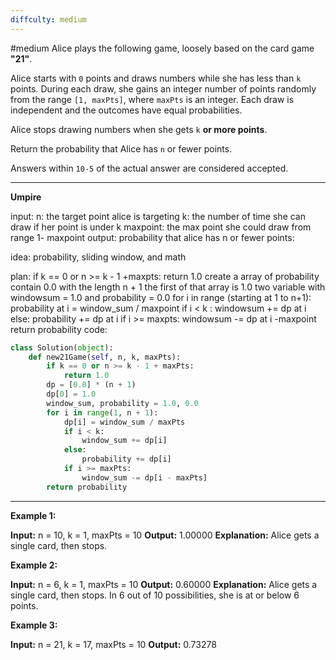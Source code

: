 ```yaml
---
diffculty: medium
---
```

#medium 
Alice plays the following game, loosely based on the card game **"21"**.

Alice starts with `0` points and draws numbers while she has less than `k` points. During each draw, she gains an integer number of points randomly from the range `[1, maxPts]`, where `maxPts` is an integer. Each draw is independent and the outcomes have equal probabilities.

Alice stops drawing numbers when she gets `k` **or more points**.

Return the probability that Alice has `n` or fewer points.

Answers within `10-5` of the actual answer are considered accepted.
****
**Umpire**

input:
	n: the target point alice is targeting
	k: the number of time she can draw if her point is under k
	maxpoint: the max point she could draw from range 1- maxpoint
output: probability that alice has n or fewer points:

idea: probability, sliding window, and math

plan:
	if k == 0 or n >= k - 1 +maxpts:
		return 1.0
	create a array of probability
		contain 0.0 with the length n + 1
		the first of that array is 1.0
	two variable with windowsum = 1.0 and probability = 0.0
	for i in range (starting at 1 to n+1):
		probability at i = window_sum / maxpoint
		if i < k :
			windowsum  += dp at  i 
		else: 
			probability += dp at i
		if i >= maxpts:
			windowsum -= dp at i -maxpoint
		return probability
code:
```python
class Solution(object):
    def new21Game(self, n, k, maxPts):
        if k == 0 or n >= k - 1 + maxPts:
            return 1.0
        dp = [0.0] * (n + 1)
        dp[0] = 1.0
        window_sum, probability = 1.0, 0.0
        for i in range(1, n + 1):
            dp[i] = window_sum / maxPts
            if i < k:
                window_sum += dp[i]
            else:
                probability += dp[i]
            if i >= maxPts:
                window_sum -= dp[i - maxPts]
        return probability
```

****
**Example 1:**

**Input:** n = 10, k = 1, maxPts = 10
**Output:** 1.00000
**Explanation:** Alice gets a single card, then stops.

**Example 2:**

**Input:** n = 6, k = 1, maxPts = 10
**Output:** 0.60000
**Explanation:** Alice gets a single card, then stops.
In 6 out of 10 possibilities, she is at or below 6 points.

**Example 3:**

**Input:** n = 21, k = 17, maxPts = 10
**Output:** 0.73278